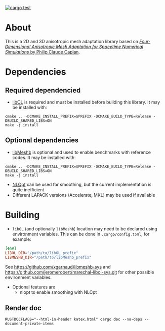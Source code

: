 [![cargo test](https://github.com/tucanos/tucanos/actions/workflows/test.yml/badge.svg)](https://github.com/tucanos/tucanos/actions/workflows/test.yml)

# About

This is a 2D and 3D anisotropic mesh adaptation library based on [*Four-Dimensional Anisotropic Mesh Adaptation for
Spacetime Numerical Simulations* by
Philip Claude Caplan](https://www.cs.middlebury.edu/~pcaplan/docs/Caplan_2019_PhD.pdf).

# Dependencies

## Required dependencied
* [libOL](https://github.com/LoicMarechal/libOL) is required and must be installed before building this library. It may be installed with:
```
cmake .. -DCMAKE_INSTALL_PREFIX=$PREFIX -DCMAKE_BUILD_TYPE=Release -DBUILD_SHARED_LIBS=ON
make -j install
```
## Optional dependencies
* [libMeshb](https://github.com/LoicMarechal/libMeshb) is optional and used to enable benchmarks with reference codes. It may be installed with:
```
cmake .. -DCMAKE_INSTALL_PREFIX=$PREFIX -DCMAKE_BUILD_TYPE=Release -DBUILD_SHARED_LIBS=ON
make -j install
```
* [NLOpt](https://github.com/stevengj/nlopt) can be used for smoothing, but the current implementation is quite inefficient
* Different LAPACK versions (Accelerate, MKL) may be used if available

# Building

* `libOL` (and optionally `libMeshb`) location may need to be declared using environment variables. This can be done in `.cargo/config.toml`, for example:
```toml
[env]
LIBOL_DIR="/path/to/libOL_prefix"
LIBMESHB_DIR="/path/to/libMeshb_prefix"
```
See <https://github.com/xgarnaud/libmeshb-sys> and <https://github.com/jeromerobert/marechal-libol-sys.git> for other possible environment variables.

* Optional features are
    - nlopt to enable smoothing with NLOpt

## Render doc

```
RUSTDOCFLAGS="--html-in-header katex.html" cargo doc --no-deps --document-private-items
```